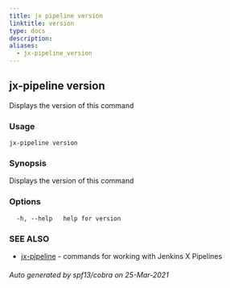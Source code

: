 ```yaml
---
title: jx pipeline version
linktitle: version
type: docs
description: 
aliases:
  - jx-pipeline_version
---
```


## jx-pipeline version

Displays the version of this command

### Usage

```
jx-pipeline version
```

### Synopsis

Displays the version of this command

### Options

```
  -h, --help   help for version
```

### SEE ALSO

* [jx-pipeline](jx-pipeline)	 - commands for working with Jenkins X Pipelines

###### Auto generated by spf13/cobra on 25-Mar-2021
